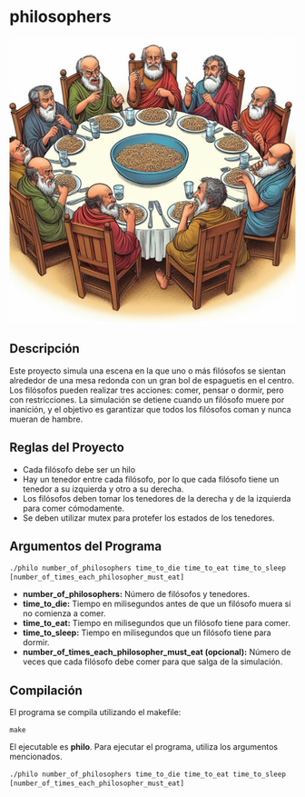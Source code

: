 # philosophers
![Philo|100](https://github.com/ediaz-c/philosophers/blob/main/philo/img/philo_dinner.jpg)
## Descripción
Este proyecto simula una escena en la que uno o más filósofos se sientan alrededor de una mesa redonda con un gran bol de espaguetis en el centro. Los filósofos pueden realizar tres acciones: comer, pensar o dormir, pero con restricciones. La simulación se detiene cuando un filósofo muere por inanición, y el objetivo es garantizar que todos los filósofos coman y nunca mueran de hambre.

## Reglas del Proyecto
- Cada filósofo debe ser un hilo
- Hay un tenedor entre cada filósofo, por lo que cada filósofo tiene un tenedor a su izquierda y otro a su derecha.
- Los filósofos deben tomar los tenedores de la derecha y de la izquierda para comer cómodamente.
- Se deben utilizar mutex para protefer los estados de los tenedores.

## Argumentos del Programa
```
./philo number_of_philosophers time_to_die time_to_eat time_to_sleep [number_of_times_each_philosopher_must_eat]
```
- **number_of_philosophers:** Número de filósofos y tenedores.
- **time_to_die:** Tiempo en milisegundos antes de que un filósofo muera si no comienza a comer.
- **time_to_eat:** Tiempo en milisegundos que un filósofo tiene para comer.
- **time_to_sleep:** Tiempo en milisegundos que un filósofo tiene para dormir.
- **number_of_times_each_philosopher_must_eat (opcional):** Número de veces que cada filósofo debe comer para que salga de la simulación.

## Compilación
El programa se compila utilizando el makefile:
```
make
```
El ejecutable es **philo**. Para ejecutar el programa, utiliza los argumentos mencionados.
```
./philo number_of_philosophers time_to_die time_to_eat time_to_sleep [number_of_times_each_philosopher_must_eat]
```
